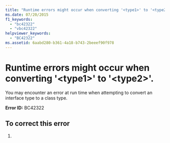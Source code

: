 ```yaml
---
title: "Runtime errors might occur when converting '<type1>' to '<type2>'."
ms.date: 07/20/2015
f1_keywords: 
  - "bc42322"
  - "vbc42322"
helpviewer_keywords: 
  - "BC42322"
ms.assetid: 6aabd280-b361-4a18-b743-2beeef90f978
---
```

# Runtime errors might occur when converting '\<type1>' to '\<type2>'.
You may encounter an error at run time when attempting to convert an interface type to a class type.  
  
 **Error ID:** BC42322  
  
## To correct this error  
  
1.
